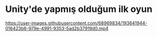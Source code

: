 # Unity'de yapmış olduğum ilk oyun


https://user-images.githubusercontent.com/68969834/193641944-016423b6-979e-4991-9353-5ad2b37919d0.mp4

